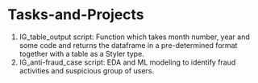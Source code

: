 # Tasks-and-Projects
1. IG_table_output script: Function which takes month number, year and some code and returns the dataframe in a pre-determined format together with a table as a Styler type.
2. IG_anti-fraud_case script: EDA and ML modeling to identify fraud activities and suspicious group of users.
